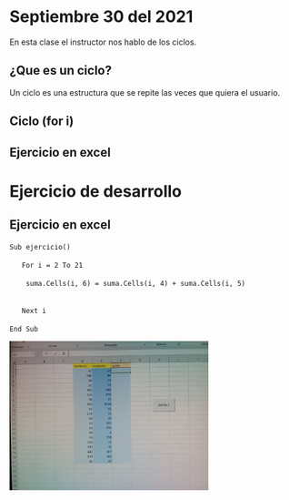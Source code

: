 # Septiembre 30 del 2021

En esta clase el instructor nos hablo de los ciclos.

## ¿Que es un ciclo?

Un ciclo es una estructura que se repite las veces que quiera el usuario.

## Ciclo (for i)
## Ejercicio en excel





# Ejercicio de desarrollo

## Ejercicio en excel

```
Sub ejercicio()

   For i = 2 To 21

    suma.Cells(i, 6) = suma.Cells(i, 4) + suma.Cells(i, 5)


   Next i

End Sub
```
<img src ="img-ejercicio-5/suma.jpg" width ="350">
